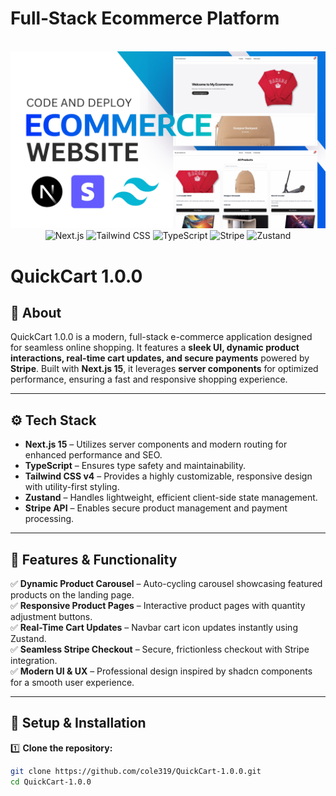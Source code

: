 # Full‑Stack Ecommerce Platform

<div align="center">
  <br />
  <a href="https://youtu.be/DLeAPn5-TIA" target="_blank">
    <img src="./banner.png" alt="Project Banner">
  </a>
  <br />
  <div>
    <img src="https://img.shields.io/badge/-Next.js-000?style=for-the-badge&logo=next.js" alt="Next.js" />
    <img src="https://img.shields.io/badge/-TailwindCSS-38B2AC?style=for-the-badge&logo=tailwindcss" alt="Tailwind CSS" />
    <img src="https://img.shields.io/badge/-TypeScript-3178C6?style=for-the-badge&logo=typescript" alt="TypeScript" />
    <img src="https://img.shields.io/badge/-Stripe-6772e5?style=for-the-badge&logo=stripe&logoColor=white" alt="Stripe" />
    <img src="https://img.shields.io/badge/-Zustand-000?style=for-the-badge" alt="Zustand" />
  </div>
</div>


# QuickCart 1.0.0  

## 📌 About  
QuickCart 1.0.0 is a modern, full-stack e-commerce application designed for seamless online shopping. It features a **sleek UI, dynamic product interactions, real-time cart updates, and secure payments** powered by **Stripe**. Built with **Next.js 15**, it leverages **server components** for optimized performance, ensuring a fast and responsive shopping experience.  

---

## ⚙️ Tech Stack  
- **Next.js 15** – Utilizes server components and modern routing for enhanced performance and SEO.  
- **TypeScript** – Ensures type safety and maintainability.  
- **Tailwind CSS v4** – Provides a highly customizable, responsive design with utility-first styling.  
- **Zustand** – Handles lightweight, efficient client-side state management.  
- **Stripe API** – Enables secure product management and payment processing.  

---

## 🚀 Features & Functionality  
✅ **Dynamic Product Carousel** – Auto-cycling carousel showcasing featured products on the landing page.  
✅ **Responsive Product Pages** – Interactive product pages with quantity adjustment buttons.  
✅ **Real-Time Cart Updates** – Navbar cart icon updates instantly using Zustand.  
✅ **Seamless Stripe Checkout** – Secure, frictionless checkout with Stripe integration.  
✅ **Modern UI & UX** – Professional design inspired by shadcn components for a smooth user experience.  

---

## 🔧 Setup & Installation  

1️⃣ **Clone the repository:**  
```bash
git clone https://github.com/cole319/QuickCart-1.0.0.git
cd QuickCart-1.0.0
